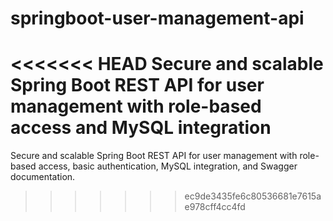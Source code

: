 # springboot-user-management-api
<<<<<<< HEAD
Secure and scalable Spring Boot REST API for user management with role-based access and MySQL integration
=======
Secure and scalable Spring Boot REST API for user management with role-based access, basic authentication, MySQL integration, and Swagger documentation.
>>>>>>> ec9de3435fe6c80536681e7615ae978cff4cc4fd
